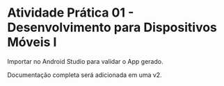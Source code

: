 # Atividade Prática 01 - Desenvolvimento para Dispositivos Móveis I

Importar no Android Studio para validar o App gerado.

Documentação completa será adicionada em uma v2.
